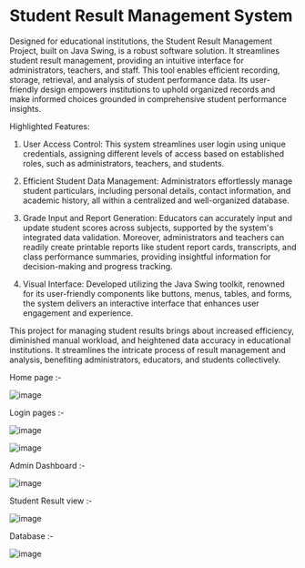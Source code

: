  # Student Result Management System

Designed for educational institutions, the Student Result Management Project, built on Java Swing, is a robust software solution. It streamlines student result management, providing an intuitive interface for administrators, teachers, and staff. This tool enables efficient recording, storage, retrieval, and analysis of student performance data. Its user-friendly design empowers institutions to uphold organized records and make informed choices grounded in comprehensive student performance insights.

Highlighted Features:

1. User Access Control: This system streamlines user login using unique credentials, assigning different levels of access based on established roles, such as administrators, teachers, and students.

2. Efficient Student Data Management: Administrators effortlessly manage student particulars, including personal details, contact information, and academic history, all within a centralized and well-organized database.

3. Grade Input and Report Generation: Educators can accurately input and update student scores across subjects, supported by the system's integrated data validation. Moreover, administrators and teachers can readily create printable reports like student report cards, transcripts, and class performance summaries, providing insightful information for decision-making and progress tracking.

4. Visual Interface: Developed utilizing the Java Swing toolkit, renowned for its user-friendly components like buttons, menus, tables, and forms, the system delivers an interactive interface that enhances user engagement and experience.

This project for managing student results brings about increased efficiency, diminished manual workload, and heightened data accuracy in educational institutions. It streamlines the intricate process of result management and analysis, benefiting administrators, educators, and students collectively.

Home page :-

![image](https://github.com/user-attachments/assets/c113a88a-cd8d-4310-8f47-1696de466e4e)

Login pages :-

![image](https://github.com/user-attachments/assets/185a6c5d-66ad-4dab-9da5-c525e19c3618)

![image](https://github.com/user-attachments/assets/b872b24d-6ee5-459f-b99f-e7249503f01b)

Admin Dashboard :-

![image](https://github.com/user-attachments/assets/1e614899-3e54-4632-bc50-044a08073e5a)

Student Result view :-

![image](https://github.com/user-attachments/assets/edd1730a-f939-4c85-abab-036007b7969f)

Database :-

![image](https://github.com/user-attachments/assets/483cf64f-8b7c-46af-b1e2-b53cab5be8f0)







